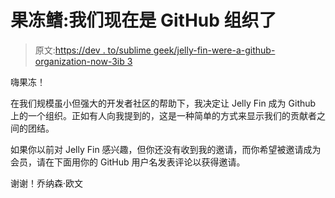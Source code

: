 # 果冻鳍:我们现在是 GitHub 组织了

> 原文:[https://dev . to/sublime geek/jelly-fin-were-a-github-organization-now-3ib 3](https://dev.to/sublimegeek/jelly-fin-were-a-github-organization-now-3ib3)

嗨果冻！

在我们规模虽小但强大的开发者社区的帮助下，我决定让 Jelly Fin 成为 Github 上的一个组织。正如有人向我提到的，这是一种简单的方式来显示我们的贡献者之间的团结。

如果你以前对 Jelly Fin 感兴趣，但你还没有收到我的邀请，而你希望被邀请成为会员，请在下面用你的 GitHub 用户名发表评论以获得邀请。

谢谢！乔纳森·欧文